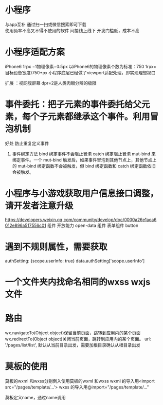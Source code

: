 # 小程序
与app互补
通过扫一扫或微信搜索即可下载  
使用频率不高又不得不使用的软件
间接线上线下
开发门槛低，成本不高

# 小程序适配方案
iPhone6 1rpx =1物理像素=0.5px
以iPhone6的物理像素个数为标准：750
1rpx=目标设备宽度/750*px
小程序底层已经做了viewport适配处理，即实现理想视口

扩展 ：视网膜屏幕
dpr=2是人类肉眼分辨的极限

# 事件委托：把子元素的事件委托给父元素，每个子元素都继承这个事件。利用冒泡机制
好处
防止重复定义事件

1. 事件绑定方法
bind 绑定事件不会阻止冒泡
catch 绑定阻止冒泡
mut-bind 来绑定事件。一个 mut-bind 触发后，如果事件冒泡到其他节点上，其他节点上的 mut-bind 绑定函数不会被触发，但 bind 绑定函数和 catch 绑定函数依旧会被触发。    

# 小程序与小游戏获取用户信息接口调整，请开发者注意升级
https://developers.weixin.qq.com/community/develop/doc/0000a26e1aca6012e896a517556c01
组件 开放能力 open-data
组件 表单组件 button
# 遇到不规则属性，需要获取
authSetting: {scope.userInfo: true}
data.authSetting['scope.userInfo']

# 一个文件夹内找命名相同的wxss wxjs文件

# 路由
wx.navigateTo(Object object)保留当前页面，跳转到应用内的某个页面
wx.redirectTo(Object object)关闭当前页面，跳转到应用内的某个页面。
 url: '/pages/list/list', 默认从当前目录出发，需要加根目录确认从根目录出发

# 莫板的使用
莫板的wxml 和wxss分别倒入使用莫板的wxml 和wxss
wxml 的导入用<import src="/pages/template/...'>
wxss 的导入用@import="/pages/template/..."

莫板定义name，通过name调用
<template name="listTmp">
调用
 <view wx:for="{{listArr}}"  wx:key='{{index}}'>
  <template is="listTmp" data="{{...item}}"></template>
  </view>

# currentTarget与target区别
传递数据时：
  currentTarget 当前元素触发的，数据保存在currentTarget
  target 触发事件的元素，数据保存在target

# tabBar 下面的菜单，多页面入口
# wx.navigateTo 跳转页面，不关闭当前页面
不能跳转tabBar页面
# wx.redirectTo 跳转页面，关闭当前页面
不能跳转tabBar页面
# wx.switchTab(Object object)
跳转到 tabBar 页面，并关闭其他所有非 tabBar 页面

















# mpvue
既支持vue的生命周期，还支持小程序的生命周期
app.vue作用等同于app.js
里面的style相当于app.json
事件名用@,@ .stop代替catch/bind bindtap @tap @tap.stop
莫板中必须有main.js 内容可以为空

app.json 中配置路径结尾以main
"pages":{
  "pages/index/main"
}
axios在小程序中不能用，底层封装的是xmlhttpquest，微信和浏览器环不一样。这个属性属于window；可以使用flyio  

# mpvue的坑
新建页面不会自动打包到build里面，需要手动关闭再开启打包
vuerouter与小程序兼容不太好

# 原生与mpvue对比
原生小程序更稳定，兼容性更好
mpvue组件化开发，效率更高，功能更前大（双向数据绑定）
可以基于webpack组件化，工程化开发
原生不支持npm安装包，不支持css预处理
支持computed和watcher监听器，莫板语法只支持简单的js表达式，可直接写div span
之前会vue的工程师mpvue成本较低
